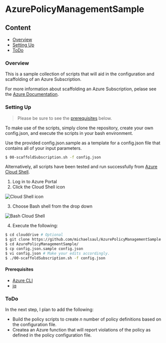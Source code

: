 # AzurePolicyManagementSample

## Content
- [Overview](README.md#overview)
- [Setting Up](README.md#setting-up)
- [ToDo](README.md#todo)

### Overview
This is a sample collection of scripts that will aid in the configuration and scaffolding of an Azure Subscription.

For more information about scaffolding an Azure Subscription, pelase see the [Azure Documentation](https://docs.microsoft.com/en-us/azure/azure-resource-manager/resource-manager-subscription-governance).

### Setting Up

> Please be sure to see the [prerequisites](README.md#prerequisites) below.

To make use of the scripts, simply clone the repository, create your own config.json, and execute the scripts in your bash environment.

Use the provided config.json.sample as a template for a config.json file that contains all of your input parameters.

```bash
$ 00-scaffoldSubscription.sh -f config.json
```

Alternatively, all scripts have been tested and run successfully from [Azure Cloud Shell](https://azure.microsoft.com/en-us/features/cloud-shell/).

1. Log in to Azure Portal
2. Click the Cloud Shell icon

  ![Cloud Shell icon](https://docs.microsoft.com/en-us/azure/cloud-shell/media/overview/portal-launch-icon.png)

3. Choose Bash shell from the drop down

  ![Bash Cloud Shell](https://docs.microsoft.com/en-us/azure/cloud-shell/media/overview/overview-bash-pic.png)

4. Execute the following:
```bash
$ cd clouddrive # Optional
$ git clone https://github.com/michaelsaul/AzurePolicyManagementSample.git
$ cd AzurePolicyManagementSample/
$ cp config.json.sample config.json
$ vi config.json # Make your edits accordingly.
$ ./00-scaffoldSubscription.sh -f config.json
```

#### Prerequisites
- [Azure CLI](https://docs.microsoft.com/en-us/cli/azure/overview?view=azure-cli-latest)
- [jq](https://stedolan.github.io/jq/)

### ToDo
In the next step, I plan to add the following:
- Build the policy scripts to create _n_ number of policy definitions based on the configuration file.
- Createa an Azure function that will report violations of the policy as defined in the policy configuration file.
